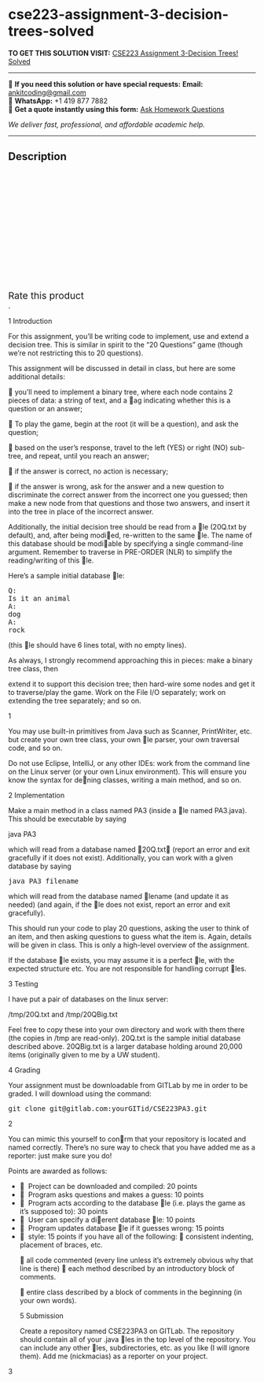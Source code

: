 # cse223-assignment-3-decision-trees-solved
**TO GET THIS SOLUTION VISIT:** [CSE223 Assignment 3-Decision Trees! Solved](https://www.ankitcodinghub.com/product/cse223-assignment-3-decision-trees-solved/)


---

📩 **If you need this solution or have special requests:** **Email:** ankitcoding@gmail.com  
📱 **WhatsApp:** +1 419 877 7882  
📄 **Get a quote instantly using this form:** [Ask Homework Questions](https://www.ankitcodinghub.com/services/ask-homework-questions/)

*We deliver fast, professional, and affordable academic help.*

---

<h2>Description</h2>



<div class="kk-star-ratings kksr-auto kksr-align-center kksr-valign-top" data-payload="{&quot;align&quot;:&quot;center&quot;,&quot;id&quot;:&quot;95920&quot;,&quot;slug&quot;:&quot;default&quot;,&quot;valign&quot;:&quot;top&quot;,&quot;ignore&quot;:&quot;&quot;,&quot;reference&quot;:&quot;auto&quot;,&quot;class&quot;:&quot;&quot;,&quot;count&quot;:&quot;0&quot;,&quot;legendonly&quot;:&quot;&quot;,&quot;readonly&quot;:&quot;&quot;,&quot;score&quot;:&quot;0&quot;,&quot;starsonly&quot;:&quot;&quot;,&quot;best&quot;:&quot;5&quot;,&quot;gap&quot;:&quot;4&quot;,&quot;greet&quot;:&quot;Rate this product&quot;,&quot;legend&quot;:&quot;0\/5 - (0 votes)&quot;,&quot;size&quot;:&quot;24&quot;,&quot;title&quot;:&quot;CSE223 Assignment 3-Decision Trees! Solved&quot;,&quot;width&quot;:&quot;0&quot;,&quot;_legend&quot;:&quot;{score}\/{best} - ({count} {votes})&quot;,&quot;font_factor&quot;:&quot;1.25&quot;}">

<div class="kksr-stars">

<div class="kksr-stars-inactive">
            <div class="kksr-star" data-star="1" style="padding-right: 4px">


<div class="kksr-icon" style="width: 24px; height: 24px;"></div>
        </div>
            <div class="kksr-star" data-star="2" style="padding-right: 4px">


<div class="kksr-icon" style="width: 24px; height: 24px;"></div>
        </div>
            <div class="kksr-star" data-star="3" style="padding-right: 4px">


<div class="kksr-icon" style="width: 24px; height: 24px;"></div>
        </div>
            <div class="kksr-star" data-star="4" style="padding-right: 4px">


<div class="kksr-icon" style="width: 24px; height: 24px;"></div>
        </div>
            <div class="kksr-star" data-star="5" style="padding-right: 4px">


<div class="kksr-icon" style="width: 24px; height: 24px;"></div>
        </div>
    </div>

<div class="kksr-stars-active" style="width: 0px;">
            <div class="kksr-star" style="padding-right: 4px">


<div class="kksr-icon" style="width: 24px; height: 24px;"></div>
        </div>
            <div class="kksr-star" style="padding-right: 4px">


<div class="kksr-icon" style="width: 24px; height: 24px;"></div>
        </div>
            <div class="kksr-star" style="padding-right: 4px">


<div class="kksr-icon" style="width: 24px; height: 24px;"></div>
        </div>
            <div class="kksr-star" style="padding-right: 4px">


<div class="kksr-icon" style="width: 24px; height: 24px;"></div>
        </div>
            <div class="kksr-star" style="padding-right: 4px">


<div class="kksr-icon" style="width: 24px; height: 24px;"></div>
        </div>
    </div>
</div>


<div class="kksr-legend" style="font-size: 19.2px;">
            <span class="kksr-muted">Rate this product</span>
    </div>
    </div>
<div class="page" title="Page 1">
<div class="layoutArea">
<div class="column">
.

1 Introduction

For this assignment, you’ll be writing code to implement, use and extend a decision tree. This is similar in spirit to the “20 Questions” game (though we’re not restricting this to 20 questions).

This assignment will be discussed in detail in class, but here are some additional details:

􏰈 you’ll need to implement a binary tree, where each node contains 2 pieces of data: a string of text, and a 􏰇ag indicating whether this is a question or an answer;

􏰈 To play the game, begin at the root (it will be a question), and ask the question;

􏰈 based on the user’s response, travel to the left (YES) or right (NO) sub-tree, and repeat, until you reach an answer;

􏰈 if the answer is correct, no action is necessary;

􏰈 if the answer is wrong, ask for the answer and a new question to discriminate the correct answer from the incorrect one you guessed; then make a new node from that questions and those two answers, and insert it into the tree in place of the incorrect answer.

Additionally, the initial decision tree should be read from a 􏰄le (20Q.txt by default), and, after being modi􏰄ed, re-written to the same 􏰄le. The name of this database should be modi􏰄able by specifying a single command-line argument. Remember to traverse in PRE-ORDER (NLR) to simplify the reading/writing of this 􏰄le.

Here’s a sample initial database 􏰄le:

<pre>Q:
Is it an animal
A:
dog
A:
rock
</pre>
(this 􏰄le should have 6 lines total, with no empty lines).

As always, I strongly recommend approaching this in pieces: make a binary tree class, then

extend it to support this decision tree; then hard-wire some nodes and get it to traverse/play the game. Work on the File I/O separately; work on extending the tree separately; and so on.

1

</div>
</div>
</div>
<div class="page" title="Page 2">
<div class="layoutArea">
<div class="column">
You may use built-in primitives from Java such as Scanner, PrintWriter, etc. but create your own tree class, your own 􏰄le parser, your own traversal code, and so on.

Do not use Eclipse, IntelliJ, or any other IDEs: work from the command line on the Linux server (or your own Linux environment). This will ensure you know the syntax for de􏰄ning classes, writing a main method, and so on.

2 Implementation

Make a main method in a class named PA3 (inside a 􏰄le named PA3.java). This should be executable by saying

java PA3

which will read from a database named 􏰁20Q.txt􏰂 (report an error and exit gracefully if it does not exist). Additionally, you can work with a given database by saying

<pre>java PA3 filename
</pre>
which will read from the database named 􏰄lename (and update it as needed) (and again, if the 􏰄le does not exist, report an error and exit gracefully).

This should run your code to play 20 questions, asking the user to think of an item, and then asking questions to guess what the item is. Again, details will be given in class. This is only a high-level overview of the assignment.

If the database 􏰄le exists, you may assume it is a perfect 􏰄le, with the expected structure etc. You are not responsible for handling corrupt 􏰄les.

3 Testing

I have put a pair of databases on the linux server:

/tmp/20Q.txt and /tmp/20QBig.txt

Feel free to copy these into your own directory and work with them there (the copies in /tmp are read-only). 20Q.txt is the sample initial database described above. 20QBig.txt is a larger database holding around 20,000 items (originally given to me by a UW student).

4 Grading

Your assignment must be downloadable from GITLab by me in order to be graded. I will download using the command:

<pre>git clone git@gitlab.com:yourGITid/CSE223PA3.git
</pre>
2

</div>
</div>
</div>
<div class="page" title="Page 3">
<div class="layoutArea">
<div class="column">
You can mimic this yourself to con􏰄rm that your repository is located and named correctly. There’s no sure way to check that you have added me as a reporter: just make sure you do!

Points are awarded as follows:

<ul>
<li>􏰈 &nbsp;Project can be downloaded and compiled: 20 points</li>
<li>􏰈 &nbsp;Program asks questions and makes a guess: 10 points</li>
<li>􏰈 &nbsp;Program acts according to the database 􏰄le (i.e. plays the game as it’s supposed to): 30 points</li>
<li>􏰈 &nbsp;User can specify a di􏰃erent database 􏰄le: 10 points</li>
<li>􏰈 &nbsp;Program updates database 􏰄le if it guesses wrong: 15 points</li>
<li>􏰈 &nbsp;style: 15 points if you have all of the following:
􏰆 consistent indenting, placement of braces, etc.

􏰆 all code commented (every line unless it’s extremely obvious why that line is there) 􏰆 each method described by an introductory block of comments.

􏰆 entire class described by a block of comments in the beginning (in your own words).

5 Submission

Create a repository named CSE223PA3 on GITLab. The repository should contain all of your .java 􏰄les in the top level of the repository. You can include any other 􏰄les, subdirectories, etc. as you like (I will ignore them). Add me (nickmacias) as a reporter on your project.
</li>
</ul>
</div>
</div>
<div class="layoutArea">
<div class="column">
3

</div>
</div>
</div>
